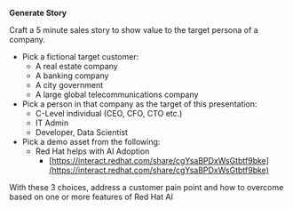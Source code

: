 **Generate Story**

Craft a 5 minute sales story to show value to the target persona of a company.

* Pick a fictional target customer:  
  * A real estate company   
  * A banking company   
  * A city government   
  * A large global telecommunications company   
* Pick a person in that company as the target of this presentation:  
  * C-Level individual (CEO, CFO, CTO etc.)  
  * IT Admin  
  * Developer, Data Scientist  
* Pick a demo asset from the following:  
  * Red Hat helps with AI Adoption  
    * [https://interact.redhat.com/share/cgYsaBPDxWsGtbtf9bke](https://interact.redhat.com/share/cgYsaBPDxWsGtbtf9bke)  
      	

With these 3 choices, address a customer pain point and how to overcome based on one or more features of Red Hat AI

